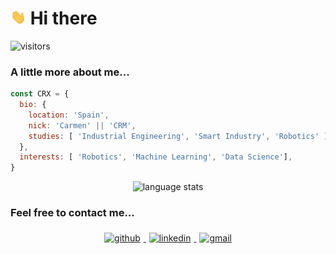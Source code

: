 # <img src="https://raw.githubusercontent.com/ABSphreak/ABSphreak/master/gifs/Hi.gif" width="25px"> Hi there

![visitors](https://visitor-badge.glitch.me/badge?page_id=crxcrm)

### A little more about me...

```js
const CRX = {
  bio: {
    location: 'Spain',
    nick: 'Carmen' || 'CRM',
    studies: [ 'Industrial Engineering', 'Smart Industry', 'Robotics' ]
  },
  interests: [ 'Robotics', 'Machine Learning', 'Data Science'],
}
```

<p align="center">
	<img alt="language stats" src="https://github-readme-stats.vercel.app/api/top-langs?username=crxcrm&theme=dark&count_private=true&show_icons=true&layout=compact&langs_count=6">
</p>

### Feel free to contact me...

<p align="center">
	<a href="https://github.com/crxcrm" target="_blank">
		<img alt="github" src="https://img.icons8.com/clouds/100/000000/github.png" style="padding: 5px;" width="10%">
	</a>
	<a href="https://www.linkedin.com/in/maria-del-carmen-rubiales-mena/" target="_blank">
		<img alt="linkedin" src="https://img.icons8.com/clouds/100/000000/linkedin.png" style="padding: 5px;" width="10%">
	</a>
	<a href="mailto:carmenrubialesmena@gmail.com" target="_blank">
		<img alt="gmail" src="https://img.icons8.com/clouds/100/000000/gmail.png" style="padding: 5px;" width="10%">
	</a>
</p>

